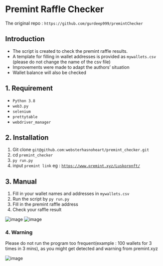 # Premint Raffle Checker

The original repo : `https://github.com/gurdeep999/premintChecker`

## Introduction

- The script is created to check the premint raffle results.
- A template for filling in wallet addresses is provided as `mywallets.csv` (please do not change the name of the csv file)
- Improvements were made to adapt the authors’ situation
- Wallet balance will also be checked

## 1. Requirement

- `Python 3.8`
- `web3.py`
- `selenium`
- `prettytable`
- `webdriver_manager`

## 2. Installation

1. Git clone `git@github.com:websterhasnoheart/premint_checker.git`
2. cd `premint_checker`
3. `py run.py`
4. input `premint link` eg : [`https://www.premint.xyz/Luskorpnft/`](https://www.premint.xyz/Luskorpnft/)

## 3. Manual

1. Fill in your wallet names and addresses in `mywallets.csv`
2. Run the script by `py run.py`
3. Fill in the premint raffle address
4. Check your raffle result

![image](https://user-images.githubusercontent.com/66870019/191744116-89fc79b2-b0d2-472b-b9a4-219de9f0a92f.png)
![image](https://user-images.githubusercontent.com/66870019/191744273-e1f4b7d8-2e95-4c5d-8bbe-c5d5ece342f5.png)

### 4. Warning

Please do not run the program too frequent(example : 100 wallets for 3 times in 3 mins), as you might get detected and warning from premint.xyz

![image](https://user-images.githubusercontent.com/66870019/192098318-27901f57-dfaa-491e-912a-3486120de3e5.png)

